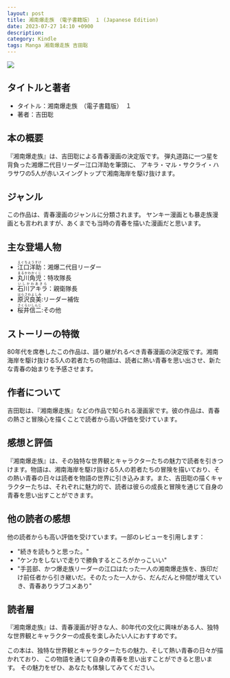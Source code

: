 ```yaml
---
layout: post
title: 湘南爆走族　（電子書籍版）　１ (Japanese Edition)
date: 2023-07-27 14:10 +0900
description:
category: Kindle
tags: Manga 湘南爆走族 吉田聡
---
```



<a href="https://www.amazon.co.jp/%E6%B9%98%E5%8D%97%E7%88%86%E8%B5%B0%E6%97%8F-%EF%BC%88%E9%9B%BB%E5%AD%90%E6%9B%B8%E7%B1%8D%E7%89%88%EF%BC%89-%EF%BC%91-%E5%90%89%E7%94%B0-%E8%81%A1-ebook/dp/B071DPTGGV?&linkCode=li3&tag=tecmah-22&linkId=a103c6c928483d00b1f112352e51334d&language=ja_JP&ref_=as_li_ss_il" target="_blank"><img border="0" src="//ws-fe.amazon-adsystem.com/widgets/q?_encoding=UTF8&ASIN=B071DPTGGV&Format=_SL450_&ID=AsinImage&MarketPlace=JP&ServiceVersion=20070822&WS=1&tag=tecmah-22&language=ja_JP" ></a><img src="https://ir-jp.amazon-adsystem.com/e/ir?t=tecmah-22&language=ja_JP&l=li3&o=9&a=B071DPTGGV" width="1" height="1" border="0" alt="" style="border:none !important; margin:0px !important;" />




## タイトルと著者

- タイトル：湘南爆走族　（電子書籍版）　１
- 著者：吉田聡

## 本の概要

『湘南爆走族』は、吉田聡による青春漫画の決定版です。
弾丸道路に一つ星を背負った湘爆二代目リーダー江口洋助を筆頭に、
アキラ・マル・サクライ・ハラサワの5人が赤いスイングトップで湘南海岸を駆け抜けます。


## ジャンル

この作品は、青春漫画のジャンルに分類されます。
ヤンキー漫画とも暴走族漫画とも言われますが、あくまでも当時の青春を描いた漫画だと思います。

## 主な登場人物

- <ruby>江口洋助<rt>えぐちようすけ</rt></ruby>：湘爆二代目リーダー
- <ruby>丸川角児<rt>まるかわかくじ</rt></ruby>：特攻隊長
- <ruby>石川アキラ<rt>いしかわあきら</rt></ruby>：親衛隊長
- <ruby>原沢良美<rt>はらさわよしみ</rt></ruby>:リーダー補佐
- <ruby>桜井信二<rt>さくらいしんじ</rt></ruby>:その他

## ストーリーの特徴

80年代を席巻したこの作品は、語り継がれるべき青春漫画の決定版です。湘南海岸を駆け抜ける5人の若者たちの物語は、読者に熱い青春を思い出させ、新たな青春の始まりを予感させます。

## 作者について

吉田聡は、『湘南爆走族』などの作品で知られる漫画家です。彼の作品は、青春の熱さと冒険心を描くことで読者から高い評価を受けています。


## 感想と評価

『湘南爆走族』は、その独特な世界観とキャラクターたちの魅力で読者を引きつけます。物語は、湘南海岸を駆け抜ける5人の若者たちの冒険を描いており、その熱い青春の日々は読者を物語の世界に引き込みます。また、吉田聡の描くキャラクターたちは、それぞれに魅力的で、読者は彼らの成長と冒険を通じて自身の青春を思い出すことができます。


## 他の読者の感想

他の読者からも高い評価を受けています。一部のレビューを引用します：

- "続きを読もうと思った。"
- "ケンカをしないで走りで勝負するところがかっこいい"
- "手芸部、かつ爆走族リーダーの江口はたった一人の湘南爆走族を、族印だけ前任者から引き継いだ。そのたった一人から、だんだんと仲間が増えていき、青春ありラブコメあり"

## 読者層

『湘南爆走族』は、青春漫画が好きな人、80年代の文化に興味がある人、独特な世界観とキャラクターの成長を楽しみたい人におすすめです。


この本は、独特な世界観とキャラクターたちの魅力、そして熱い青春の日々が描かれており、
この物語を通じて自身の青春を思い出すことができると思います。
その魅力をぜひ、あなたも体験してみてください。


